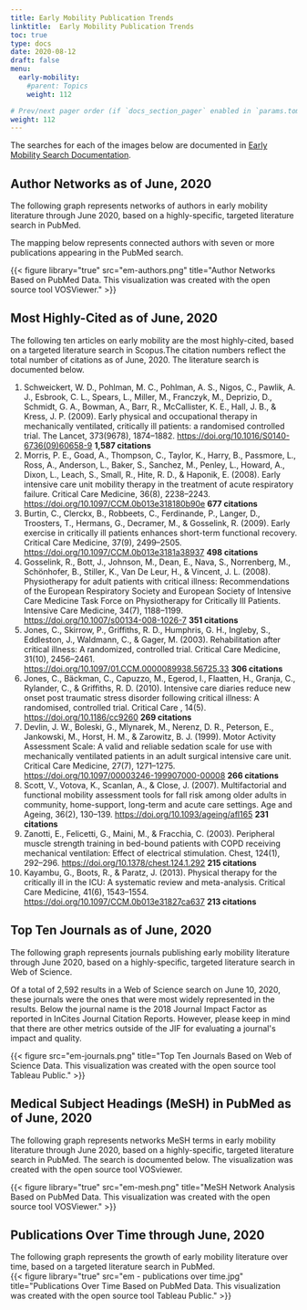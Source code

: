 ```yaml
---
title: Early Mobility Publication Trends
linktitle:  Early Mobility Publication Trends
toc: true
type: docs
date: 2020-08-12
draft: false
menu:
  early-mobility:
    #parent: Topics
    weight: 112

# Prev/next pager order (if `docs_section_pager` enabled in `params.toml`)
weight: 112
---
```

The searches for each of the images below are documented in [Early Mobility Search Documentation](/guides/early-mobility/search-documentation/).

## Author Networks as of June, 2020

The following graph represents networks of authors in early mobility literature through June 2020, based on a highly-specific, targeted literature search in PubMed. 

The mapping below represents connected authors with seven or more publications appearing in the PubMed search.

{{< figure library="true" src="em-authors.png" title="Author Networks Based on PubMed Data. This visualization was created with the open source tool VOSViewer." >}}

## Most Highly-Cited as of June, 2020

The following ten articles on early mobility are the most highly-cited, based on a targeted literature search in Scopus.The citation numbers reflect the total number of citations as of June, 2020. The literature search is documented below.

1. Schweickert, W. D., Pohlman, M. C., Pohlman, A. S., Nigos, C., Pawlik, A. J., Esbrook, C. L., Spears, L., Miller, M., Franczyk, M., Deprizio, D., Schmidt, G. A., Bowman, A., Barr, R., McCallister, K. E., Hall, J. B., & Kress, J. P. (2009). Early physical and occupational therapy in mechanically ventilated, critically ill patients: a randomised controlled trial. The Lancet, 373(9678), 1874–1882. https://doi.org/10.1016/S0140-6736(09)60658-9 **1,587 citations**
2. Morris, P. E., Goad, A., Thompson, C., Taylor, K., Harry, B., Passmore, L., Ross, A., Anderson, L., Baker, S., Sanchez, M., Penley, L., Howard, A., Dixon, L., Leach, S., Small, R., Hite, R. D., & Haponik, E. (2008). Early intensive care unit mobility therapy in the treatment of acute respiratory failure. Critical Care Medicine, 36(8), 2238–2243. https://doi.org/10.1097/CCM.0b013e318180b90e **677 citations**
3. Burtin, C., Clerckx, B., Robbeets, C., Ferdinande, P., Langer, D., Troosters, T., Hermans, G., Decramer, M., & Gosselink, R. (2009). Early exercise in critically ill patients enhances short-term functional recovery. Critical Care Medicine, 37(9), 2499–2505. https://doi.org/10.1097/CCM.0b013e3181a38937 **498 citations**
4. Gosselink, R., Bott, J., Johnson, M., Dean, E., Nava, S., Norrenberg, M., Schönhofer, B., Stiller, K., Van De Leur, H., & Vincent, J. L. (2008). Physiotherapy for adult patients with critical illness: Recommendations of the European Respiratory Society and European Society of Intensive Care Medicine Task Force on Physiotherapy for Critically Ill Patients. Intensive Care Medicine, 34(7), 1188–1199. https://doi.org/10.1007/s00134-008-1026-7 **351 citations**
5. Jones, C., Skirrow, P., Griffiths, R. D., Humphris, G. H., Ingleby, S., Eddleston, J., Waldmann, C., & Gager, M. (2003). Rehabilitation after critical illness: A randomized, controlled trial. Critical Care Medicine, 31(10), 2456–2461. https://doi.org/10.1097/01.CCM.0000089938.56725.33 **306 citations**
6. Jones, C., Bäckman, C., Capuzzo, M., Egerod, I., Flaatten, H., Granja, C., Rylander, C., & Griffiths, R. D. (2010). Intensive care diaries reduce new onset post traumatic stress disorder following critical illness: A randomised, controlled trial. Critical Care , 14(5). https://doi.org/10.1186/cc9260 **269 citations**
7. Devlin, J. W., Boleski, G., Mlynarek, M., Nerenz, D. R., Peterson, E., Jankowski, M., Horst, H. M., & Zarowitz, B. J. (1999). Motor Activity Assessment Scale: A valid and reliable sedation scale for use with mechanically ventilated patients in an adult surgical intensive care unit. Critical Care Medicine, 27(7), 1271–1275. https://doi.org/10.1097/00003246-199907000-00008 **266 citations**
8. Scott, V., Votova, K., Scanlan, A., & Close, J. (2007). Multifactorial and functional mobility assessment tools for fall risk among older adults in community, home-support, long-term and acute care settings. Age and Ageing, 36(2), 130–139. https://doi.org/10.1093/ageing/afl165 **231 citations**
9. Zanotti, E., Felicetti, G., Maini, M., & Fracchia, C. (2003). Peripheral muscle strength training in bed-bound patients with COPD receiving mechanical ventilation: Effect of electrical stimulation. Chest, 124(1), 292–296. https://doi.org/10.1378/chest.124.1.292 **215 citations**
10. Kayambu, G., Boots, R., & Paratz, J. (2013). Physical therapy for the critically ill in the ICU: A systematic review and meta-analysis. Critical Care Medicine, 41(6), 1543–1554. https://doi.org/10.1097/CCM.0b013e31827ca637 **213 citations**


## Top Ten Journals as of June, 2020

The following graph represents journals publishing early mobility literature through June 2020, based on a highly-specific, targeted literature search in Web of Science. 

Of a total of 2,592 results in a Web of Science search on June 10, 2020, these journals were the ones that were most widely represented in the results. Below the journal name is the 2018 Journal Impact Factor as reported in InCites Journal Citation Reports. However, please keep in mind that there are other metrics outside of the JIF for evaluating a journal's impact and quality.



{{< figure src="em-journals.png" title="Top Ten Journals Based on Web of Science Data. This visualization was created with the open source tool Tableau Public." >}}

## Medical Subject Headings (MeSH) in PubMed as of June, 2020

The following graph represents networks MeSH terms in early mobility literature through June 2020, based on a highly-specific, targeted literature search in PubMed. The search is documented below. The visualization was created with the open source tool VOSviewer.

{{< figure library="true" src="em-mesh.png" title="MeSH Network Analysis Based on PubMed Data. This visualization was created with the open source tool VOSViewer." >}}

## Publications Over Time through June, 2020

The following graph represents the growth of early mobility literature over time, based on a targeted literature search in PubMed.  
{{< figure library="true" src="em - publications over time.jpg" title="Publications Over Time Based on PubMed Data. This visualization was created with the open source tool Tableau Public." >}}
